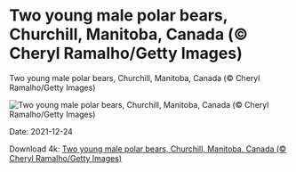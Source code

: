 # Two young male polar bears, Churchill, Manitoba, Canada (© Cheryl Ramalho/Getty Images)

Two young male polar bears, Churchill, Manitoba, Canada (© Cheryl Ramalho/Getty Images)

![Two young male polar bears, Churchill, Manitoba, Canada (© Cheryl Ramalho/Getty Images)](https://bing.com/th?id=OHR.ManitobaBears_EN-US1696173596_UHD.jpg&w=1024&h=576)

Date: 2021-12-24

Download 4k: [Two young male polar bears, Churchill, Manitoba, Canada (© Cheryl Ramalho/Getty Images)](https://bing.com/th?id=OHR.ManitobaBears_EN-US1696173596_UHD.jpg)

